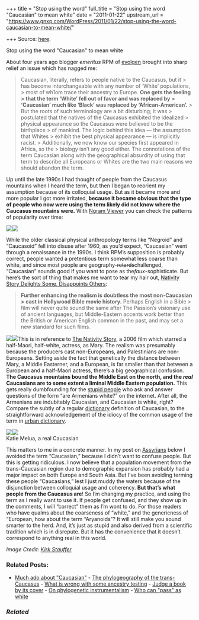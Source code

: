 +++
title = "Stop using the word"
full_title = "Stop using the word \"Caucasian\" to mean white"
date = "2011-01-22"
upstream_url = "https://www.gnxp.com/WordPress/2011/01/22/stop-using-the-word-caucasian-to-mean-white/"

+++
Source: [here](https://www.gnxp.com/WordPress/2011/01/22/stop-using-the-word-caucasian-to-mean-white/).

Stop using the word "Caucasian" to mean white

About four years ago blogger *emeritus* RPM of [evolgen](http://scienceblogs.com/evolgen/2007/01/more_about_human_populations.php) brought into sharp relief an issue which has nagged me:

> Caucasian, literally, refers to people native to the Caucasus, but it > has become interchangeable with any number of ‘White’ populations, > most of wh1om trace their ancestry to Europe. **One gets the feeling > that the term ‘White’ fell out of favor and was replaced by > ‘Caucasian’ much like ‘Black’ was replaced by ‘African-American’.** > But the roots of such terminology are a bit disturbing; it was > postulated that the natives of the Caucasus exhibited the idealized > physical appearance so the Caucasus were believed to be the birthplace > of mankind. The logic behind this idea — the assumption that Whites > exhibit the best physical appearance — is implicitly racist. > Additionally, we now know our species first appeared in Africa, so the > biology isn’t any good either. The connotations of the term Caucasian along with the geographical absurdity of using that term to describe all Europeans or Whites are the two main reasons we should abandon the term.

Up until the late 1990s I had thought of people from the Caucasus mountains when I heard the term, but then I began to reorient my assumption because of its colloquial usage. But as it became more and more popular I got more irritated, **because it became obvious that the type of people who now were using the term likely did not know where the Caucasus mountains were.** With [Ngram Viewer](http://ngrams.googlelabs.com/graph?content=Caucasoid,Caucasian,Mongoloid,Australoid,Negroid&year_start=1900&year_end=2000&corpus=0&smoothing=3) you can check the patterns of popularity over time:

[![](https://i0.wp.com/blogs.discovermagazine.com/gnxp/files/2011/01/cauc2.png?resize=600%2C322)![](https://i0.wp.com/blogs.discovermagazine.com/gnxp/files/2011/01/cauc2.png?resize=600%2C322)](https://i0.wp.com/blogs.discovermagazine.com/gnxp/files/2011/01/cauc2.png)

While the older classical physical anthropology terms like “Negroid” and “Caucasoid” fell into disuse after 1960, as you’d expect, “Caucasian” went through a renaissance in the 1990s. I think RPM’s supposition is probably correct, people wanted a pretentious term somewhat less coarse than white, and since most people are geography-~~retards~~challenged, “Caucasian” sounds good if you want to pose as the*faux*-sophisticate. But here’s the sort of thing that makes me want to tear my hair out, [Nativity Story Delights Some, Disappoints Others](http://www.christianitytoday.com/ct/2006/decemberweb-only/061207.html?start=2):

> **Further enhancing the realism is doubtless the most non-Caucasian > cast in Hollywood Bible movie history.** Perhaps English in a Bible > film will never quite sound the same after The Passion’s visionary use of ancient languages, but Middle-Eastern accents work better than the British or American English common in the past, and may set a new standard for such films.

[![](https://i0.wp.com/blogs.discovermagazine.com/gnxp/files/2011/01/cauc.png?resize=310%2C272)![](https://i0.wp.com/blogs.discovermagazine.com/gnxp/files/2011/01/cauc.png?resize=310%2C272)](https://i0.wp.com/blogs.discovermagazine.com/gnxp/files/2011/01/cauc.png)This is in reference to [The Nativity Story](https://en.wikipedia.org/wiki/The_Nativity_Story), a 2006 film which starred a half-Maori, half-white, actress, as Mary. The realism was presumably because the producers cast non-Europeans, and Palestinians are non-Europeans. Setting aside the fact that genetically the distance between Mary, a Middle Easterner, and a European, is far smaller than that between a European and a half-Maori actress, there’s a big geographical confusion. **The Caucasus mountains bound the Middle East on the north, and the *real* Caucasians are to some extent a liminal Middle Eastern population.** This gets really dumbfounding for the [stupid people](https://www.google.com/search?aq=f&sourceid=chrome&ie=UTF-8&q=are+armenians+white#sclient=psy&hl=en&safe=off&source=hp&q=are+Armenians+white&aq=f&aqi=g1g-v2&aql=&oq=&pbx=1&fp=25a0b2344dc0e416) who ask and answer questions of the form “are Armenians white?” on the internet. After all, the Armenians are indubitably Caucasian, and Caucasian is white, right? Compare the subtly of a regular [dictionary](http://www.thefreedictionary.com/Caucasian) definition of Caucasian, to the straightforward acknowledgement of the idiocy of the common usage of the term in [urban dictionary](http://www.urbandictionary.com/define.php?term=caucasian).

[![](https://i0.wp.com/blogs.discovermagazine.com/gnxp/files/2011/01/Katie-Melua_2009.jpg?resize=256%2C278)![](https://i0.wp.com/blogs.discovermagazine.com/gnxp/files/2011/01/Katie-Melua_2009.jpg?resize=256%2C278)](https://i0.wp.com/blogs.discovermagazine.com/gnxp/files/2011/01/Katie-Melua_2009.jpg)  
Katie Melua, a real Caucasian

This matters to me in a concrete manner. In my post on [Assyrians](http://blogs.discovermagazine.com/gnxp/2011/01/the-assyrians-and-jews-3000-years-of-common-history/) below I avoided the term “Caucasian,” because I didn’t want to confuse people. But this is getting ridiculous. I now believe that a population movement from the trans-Caucasian region due to demographic expansion has probably had a major impact on both Europe and South Asia. But I’ve been avoiding terming these people “Caucasians,” lest I just muddy the waters because of the disjunction between colloquial usage and coherency. **But that’s what people from the Caucasus are**! So I’m changing my practice, and using the term as I really want to use it. If people get confused, and they show up in the comments, I will “correct” them as I’m wont to do. For those readers who have qualms about the coarseness of “white,” and the genericness of “European, how about the term “Aryanoids”? It will still make you sound smarter to the herd. And, it’s just as stupid and also derived from a scientific tradition which is in disrepute. But it has the convenience that it doesn’t correspond to anything real in this world.

*Image Credit: [Kirk Stauffer](https://en.wikipedia.org/wiki/File:Katie-Melua_2009.jpg)*

### Related Posts:

- [Much ado about
  "Caucasian"](https://www.gnxp.com/WordPress/2013/07/12/much-ado-about-caucasian/) - [The phylogeography of the
  trans-Caucasus](https://www.gnxp.com/WordPress/2012/01/18/the-phylogeography-of-the-trans-caucasus/) - [What is wrong with some ancestry
  testing](https://www.gnxp.com/WordPress/2013/02/28/what-is-wrong-with-some-ancestry-testing/) - [Judge a book by its
  cover](https://www.gnxp.com/WordPress/2008/10/14/judge-a-book-by-its-cover/) - [On phylogenetic
  instrumentalism](https://www.gnxp.com/WordPress/2012/08/19/on-phylogenetic-instrumentalism/) - [Who can "pass" as
  white](https://www.gnxp.com/WordPress/2009/05/15/who-can-pass-as-white/)

### *Related*

[](https://www.addtoany.com/add_to/facebook?linkurl=https%3A%2F%2Fwww.gnxp.com%2FWordPress%2F2011%2F01%2F22%2Fstop-using-the-word-caucasian-to-mean-white%2F&linkname=Stop%20using%20the%20word%20%22Caucasian%22%20to%20mean%20white "Facebook")[](https://www.addtoany.com/add_to/twitter?linkurl=https%3A%2F%2Fwww.gnxp.com%2FWordPress%2F2011%2F01%2F22%2Fstop-using-the-word-caucasian-to-mean-white%2F&linkname=Stop%20using%20the%20word%20%22Caucasian%22%20to%20mean%20white "Twitter")[](https://www.addtoany.com/add_to/email?linkurl=https%3A%2F%2Fwww.gnxp.com%2FWordPress%2F2011%2F01%2F22%2Fstop-using-the-word-caucasian-to-mean-white%2F&linkname=Stop%20using%20the%20word%20%22Caucasian%22%20to%20mean%20white "Email")[](https://www.addtoany.com/share)
